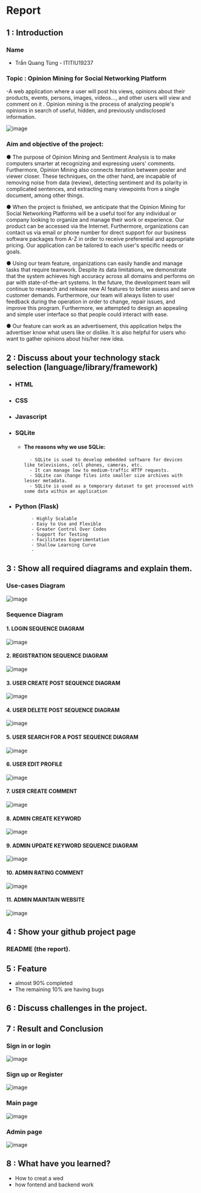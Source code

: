 # Report

## 1 : Introduction
### Name
- Trần Quang Tùng - ITITIU19237

### Topic : Opinion Mining for Social Networking Platform 

-A web application where a user will post his views, opinions about their products, events, persons, images, videos..., and other users will view and comment on it . Opinion mining is the process of analyzing people's opinions in search of useful, hidden, and previously undisclosed information. 

![image](https://user-images.githubusercontent.com/83336888/172987829-71b3be56-a22a-47cf-a3dc-341768579b36.png)


### Aim and objective of the project:
 ●	The purpose of Opinion Mining and Sentiment Analysis is to make computers smarter at recognizing and expressing users' comments. Furthermore, Opinion Mining also connects iteration between poster and viewer closer.  These techniques, on the other hand, are incapable of removing noise from data (review), detecting sentiment and its polarity in complicated sentences, and extracting many viewpoints from a single document, among other things.
 
 ●	When the project is finished, we anticipate that the Opinion Mining for Social Networking Platforms will be a useful tool for any individual or company looking to organize and manage their work or experience. Our product can be accessed via the Internet. Furthermore, organizations can contact us via email or phone number for direct support for our business software packages from A-Z in order to receive preferential and appropriate pricing. Our application can be tailored to each user's specific needs or goals. 
 
 ●	Using our team feature, organizations can easily handle and manage tasks that require teamwork. Despite its data limitations, we demonstrate that the system achieves high accuracy across all domains and performs on par with state-of-the-art systems. In the future, the development team will continue to research and release new AI features to better assess and serve customer demands. Furthermore, our team will always listen to user feedback during the operation in order to change, repair issues, and improve this program. Furthermore, we attempted to design an appealing and simple user interface so that people could interact with ease. 

 ● Our feature can work as an advertisement, this application helps the advertiser know what users like or dislike. It is also helpful for users who want to gather opinions about his/her new idea.

## 2 : Discuss about your technology stack selection (language/library/framework)
- ### HTML
- ### CSS
- ### Javascript
- ### SQLite
    - #### The reasons why we use SQLie:
            - SQLite is used to develop embedded software for devices like televisions, cell phones, cameras, etc.
            - It can manage low to medium-traffic HTTP requests.
            - SQLite can change files into smaller size archives with lesser metadata.
            - SQLite is used as a temporary dataset to get processed with some data within an application
- ### Python (Flask)
            - Highly Scalable
            - Easy to Use and Flexible
            - Greater Control Over Codes
            - Support for Testing
            - Facilitates Experimentation
            - Shallow Learning Curve
            - 
## 3 : Show all required diagrams and explain them. 
### Use-cases Diagram

![image](https://user-images.githubusercontent.com/83336888/172988865-46c494ac-9f63-4b44-b5fc-f93c06f7b599.png)

### Sequence Diagram

#### 1.	LOGIN SEQUENCE DIAGRAM

![image](https://user-images.githubusercontent.com/83336888/172989740-d46ef606-9297-4b84-99b8-b055a1000458.png)


#### 2. REGISTRATION SEQUENCE DIAGRAM

![image](https://user-images.githubusercontent.com/83336888/172989758-93be5f56-2677-447e-8932-da0a84912543.png)


#### 3. USER CREATE POST SEQUENCE DIAGRAM

![image](https://user-images.githubusercontent.com/83336888/172989782-f947c80f-ae2e-4cf2-a3d2-233b0fdba06a.png)


#### 4. USER DELETE POST SEQUENCE DIAGRAM

![image](https://user-images.githubusercontent.com/83336888/172989794-63cc2ded-4a4f-45fb-a3c1-5f853ec22005.png)


#### 5. USER SEARCH FOR A POST SEQUENCE DIAGRAM

![image](https://user-images.githubusercontent.com/83336888/172989829-e8343d0a-0dad-4261-a0b8-486922a48f3f.png)


#### 6. USER EDIT PROFILE

![image](https://user-images.githubusercontent.com/83336888/172989855-d9e4f696-437d-4260-94a1-013ff81f571b.png)

#### 7. USER CREATE COMMENT

![image](https://user-images.githubusercontent.com/83336888/172989871-4b7cdf68-db2f-44bb-a1f5-b53fe5e51919.png)

#### 8. ADMIN CREATE KEYWORD

![image](https://user-images.githubusercontent.com/83336888/172989885-70ace66c-9312-4b8d-84f2-8bc6cb156e29.png)

#### 9. ADMIN UPDATE KEYWORD SEQUENCE DIAGRAM

![image](https://user-images.githubusercontent.com/83336888/172989901-54ba39f9-0ab3-4d0d-b80f-cadb4d24733e.png)

#### 10. ADMIN RATING COMMENT

![image](https://user-images.githubusercontent.com/83336888/172989914-59587b05-b38d-4996-9c21-fe5bb70c2687.png)

#### 11. ADMIN MAINTAIN WEBSITE

![image](https://user-images.githubusercontent.com/83336888/172989923-28264d39-aee2-4fea-b13c-ac3bea5847ff.png)


## 4 : Show your github project page
### README (the report).

## 5 : Feature
- almost 90% completed
- The remaining 10% are having bugs

## 6 : Discuss challenges in the project.

## 7 : Result and Conclusion

### Sign in or login 

![image](https://user-images.githubusercontent.com/83336888/172990735-c81ceafd-7967-4a09-bf44-806fb98b4127.png)

### Sign up or Register

![image](https://user-images.githubusercontent.com/83336888/172990789-5e858205-d869-43ec-8597-d195531c1c44.png)

### Main page

![image](https://user-images.githubusercontent.com/83336888/172990915-2b02c5be-572c-4a62-b7db-2d1a33be0d85.png)

### Admin page 

![image](https://user-images.githubusercontent.com/83336888/172990978-ef404ad8-0ed7-4828-9f87-ca0f020b1301.png)


## 8 : What have you learned? 
- How to creat a wed
- how fontend and backend work
